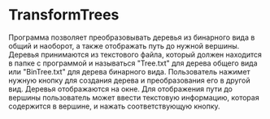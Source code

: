 # TransformTrees

Программа позволяет преобразовывать деревья из бинарного вида в общий и наоборот, а также отображать путь до нужной вершины.
Деревья принимаются из текстового файла, который должен находится в папке с программой и называться "Tree.txt" для дерева общего вида
или "BinTree.txt" для дерева бинарного вида. 
Пользователь нажимет нужную кнопку для создания дерева и преобразования его в другой вид. 
Деревья отображаются на окне.
Для отображения пути до вершины пользователь может ввести текстовую информацию, которая содержится в вершине, и нажать соответствующую кнопку.
